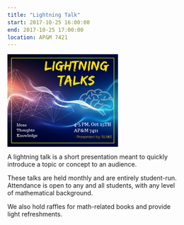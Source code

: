 ```yaml
---
title: "Lightning Talk"
start: 2017-10-25 16:00:00
end: 2017-10-25 17:00:00
location: AP&M 7421
---
```


<div class="container" style="width: 250px; height: 210px; overflow: hidden; padding:0; margin:0;"> <img src="/static/fa17/Lightning_Talks.png" style="width: 100%"/></div>

A lightning talk is a short presentation meant to quickly  
introduce a topic or concept to an audience.

These talks are held monthly and are entirely student-run.  
Attendance is open to any and all students, with any level  
of mathematical background.

We also hold raffles for math-related books and provide  
light refreshments.
